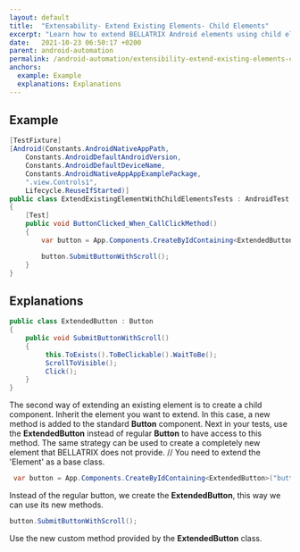 ```yaml
---
layout: default
title:  "Extensability- Extend Existing Elements- Child Elements"
excerpt: "Learn how to extend BELLATRIX Android elements using child elements."
date:   2021-10-23 06:50:17 +0200
parent: android-automation
permalink: /android-automation/extensibility-extend-existing-elements-child-elements/
anchors:
  example: Example
  explanations: Explanations
---
```

Example
-------
```csharp
[TestFixture]
[Android(Constants.AndroidNativeAppPath,
    Constants.AndroidDefaultAndroidVersion,
    Constants.AndroidDefaultDeviceName,
    Constants.AndroidNativeAppAppExamplePackage,
    ".view.Controls1",
    Lifecycle.ReuseIfStarted)]
public class ExtendExistingElementWithChildElementsTests : AndroidTest
{
    [Test]
    public void ButtonClicked_When_CallClickMethod()
    {
        var button = App.Components.CreateByIdContaining<ExtendedButton>("button");

        button.SubmitButtonWithScroll();
    }
}
```

Explanations
------------
```csharp
public class ExtendedButton : Button
{
    public void SubmitButtonWithScroll()
    {
         this.ToExists().ToBeClickable().WaitToBe();
         ScrollToVisible();
         Click();
    }
}
```
The second way of extending an existing element is to create a child component. Inherit the element you want to extend. In this case, a new method is added to the standard **Button** component. Next in your tests, use the **ExtendedButton** instead of regular **Button** to have access to this method. The same strategy can be used to create a completely new element that BELLATRIX does not provide.
    // You need to extend the 'Element' as a base class.
```csharp
 var button = App.Components.CreateByIdContaining<ExtendedButton>("button");
```
Instead of the regular button, we create the **ExtendedButton**, this way we can use its new methods.
```csharp
button.SubmitButtonWithScroll();
```
Use the new custom method provided by the **ExtendedButton** class.